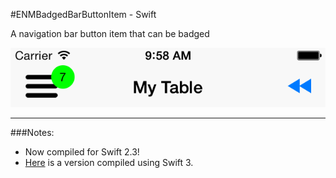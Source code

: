 #ENMBadgedBarButtonItem - Swift

A navigation bar button item that can be badged  

![Screenshot](screenshot.png)

---

###Notes:
* Now compiled for Swift 2.3!
* [Here](https://github.com/enmiller/ENMBadgedBarButtonItem-Swift/tree/Swift_3) is a version compiled using Swift 3.
